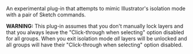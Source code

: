 An experimental plug-in that attempts to mimic Illustrator's isolation mode with a pair of Sketch commands.

**WARNING:** This plug-in assumes that you don't manually lock layers and that you always leave the "Click-through when selecting" option disabled for all groups. When you exit isolation mode *all* layers will be unlocked and all groups will have their "Click-through when selecting" option disabled.